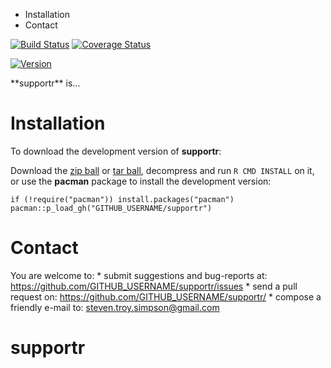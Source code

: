-   Installation
-   Contact

[![Build
Status](https://travis-ci.org/GITHUB_USERNAME/supportr.svg?branch=master)](https://travis-ci.org/GITHUB_USERNAME/supportr)
[![Coverage
Status](https://coveralls.io/repos/GITHUB_USERNAME/supportr/badge.svg?branch=master)](https://coveralls.io/r/GITHUB_USERNAME/supportr?branch=master)

<a href="https://img.shields.io/badge/Version-0.0.1-orange.svg"><img src="https://img.shields.io/badge/Version-0.0.1-orange.svg" alt="Version"/></a>
</p>
**supportr** is...

Installation
============

To download the development version of **supportr**:

Download the [zip
ball](https://github.com/GITHUB_USERNAME/supportr/zipball/master) or
[tar ball](https://github.com/GITHUB_USERNAME/supportr/tarball/master),
decompress and run `R CMD INSTALL` on it, or use the **pacman** package
to install the development version:

    if (!require("pacman")) install.packages("pacman")
    pacman::p_load_gh("GITHUB_USERNAME/supportr")

Contact
=======

You are welcome to: \* submit suggestions and bug-reports at:
<https://github.com/GITHUB_USERNAME/supportr/issues> \* send a pull
request on: <https://github.com/GITHUB_USERNAME/supportr/> \* compose a
friendly e-mail to: <steven.troy.simpson@gmail.com>
# supportr

